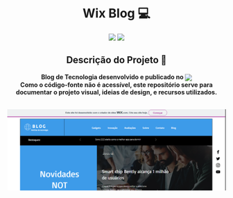 <h1 align="center">Wix Blog 💻</h1>

<p align="center">
<img src="https://img.shields.io/badge/Status-Up-sucess"/>
<img src="https://img.shields.io/badge/Lan%C3%A7amento-%20May 2025-sucess">
</p>

<h2 align="center">Descrição do Projeto 📜 </h2>
<p align="center"> <strong>Blog de Tecnologia desenvolvido e publicado no 
<img align="center" src="https://img.shields.io/badge/wix-000?style=for-the-badge&logo=wix&logoColor=white"><br>Como o código-fonte não é acessível, este repositório serve para documentar o projeto visual, ideias de design, e recursos utilizados.
</strong></p> <br>

<img align="right" src="https://github.com/nathanmacielviana/Wix-Blog/blob/main/wixblog.png">

